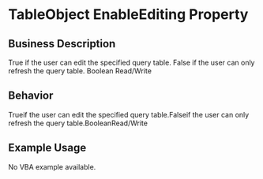 # TableObject EnableEditing Property

## Business Description
True if the user can edit the specified query table. False if the user can only refresh the query table. Boolean Read/Write

## Behavior
Trueif the user can edit the specified query table.Falseif the user can only refresh the query table.BooleanRead/Write

## Example Usage
No VBA example available.